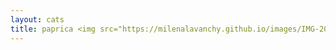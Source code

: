 ```yaml
---
layout: cats
title: paprica <img src="https://milenalavanchy.github.io/images/IMG-20180615-WA0006.jpg" width="100" height="150" align="right">
---
```

<!--<img src="https://milenalavanchy.github.io/img/IMG-20180615-WA0006.jpg" width="100" height="150"> -->

